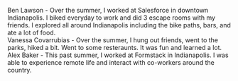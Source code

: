 ﻿Ben Lawson - Over the summer, I worked at Salesforce in downtown Indianapolis. I biked everyday to work and did 3 escape rooms with my friends. I explored all around Indianapolis including the bike paths, bars, and ate a lot of food.  
Vanessa Covarrubias - Over the summer,  I hung out friends, went to the parks, hiked a bit. Went to some resteraunts. It was fun and learned a lot.  
Alex Baker - This past summer, I worked at Formstack in Indianapolis. I was able to experience remote life and interact with co-workers around the country.
